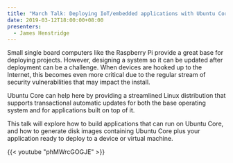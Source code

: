 ```yaml
---
title: "March Talk: Deploying IoT/embedded applications with Ubuntu Core"
date: 2019-03-12T18:00:00+08:00
presenters:
  - James Henstridge
---
```


Small single board computers like the Raspberry Pi provide a great
base for deploying projects. However, designing a system so it can be
updated after deployment can be a challenge. When devices are hooked
up to the Internet, this becomes even more critical due to the regular
stream of security vulnerabilities that may impact the install.
<!--more-->

Ubuntu Core can help here by providing a streamlined Linux
distribution that supports transactional automatic updates for both
the base operating system and for applications built on top of it.

This talk will explore how to build applications that can run on
Ubuntu Core, and how to generate disk images containing Ubuntu Core
plus your application ready to deploy to a device or virtual machine.

{{< youtube "phMWrcGOGJE" >}}
